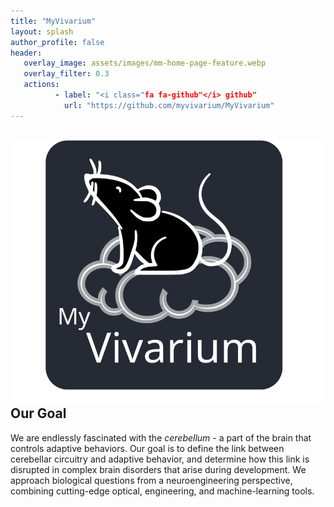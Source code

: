 ```yaml
---
title: "MyVivarium"
layout: splash
author_profile: false
header:
   overlay_image: assets/images/mm-home-page-feature.webp
   overlay_filter: 0.3
   actions:
          - label: "<i class="fa fa-github"</i> github"
            url: "https://github.com/myvivarium/MyVivarium"
---
```

<section id="reactive">
  <div class="splash-header">
    <div class="splash-image">
      <div style="float: left; margin-right 1em;">
        <img src="/assets/images/Picture45.svg" />
      </div>
    </div>
    <div class="splash-block">
      <h2>Our Goal</h2>
      <p>We are endlessly fascinated with the <i>cerebellum</i> - a part of the brain that controls adaptive behaviors. Our goal is to define the link between cerebellar circuitry and adaptive behavior, and determine how this link is disrupted in complex brain disorders that arise during development. We approach biological questions from a neuroengineering perspective, combining cutting-edge optical, engineering, and machine-learning tools.</p>
    </div>
  </div>
</section>